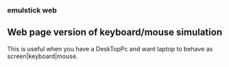 ### emulstick web 

## Web page version of keyboard/mouse simulation 

This is useful when you have a DeskTopPc and want laptop to behave as screen|keyboard|mouse.
